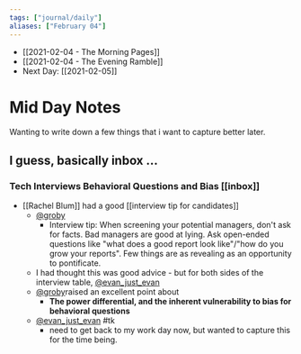 ```yaml
---
tags: ["journal/daily"]
aliases: ["February 04"]
---
```


- [[2021-02-04 - The Morning Pages]]
- [[2021-02-04 - The Evening Ramble]]
 - Next Day: [[2021-02-05]]
 
# Mid Day Notes

Wanting to write down a few things that i want to capture better later.

## I guess, basically inbox ...

### Tech Interviews Behavioral Questions and Bias [[inbox]] 

- [[Rachel Blum]] had a good [[interview tip for candidates]] 
	- [@groby](https://twitter.com/groby/status/1356979655509610497)
		- Interview tip: When screening your potential managers, don't ask for facts. Bad managers are good at lying. Ask open-ended questions like "what does a good report look like"/"how do you grow your reports". Few things are as revealing as an opportunity to pontificate. 
	- I had thought this was good advice - but for both sides of the interview table, [@evan_just_evan](https://twitter.com/evan_just_evan/status/1357324095873032193)
	- [@groby](https://twitter.com/groby/status/1357360692760768512)raised an excellent point about
		- __The power differential, and the inherent vulnerability to bias for behavioral questions__
	- [@evan_just_evan](https://twitter.com/evan_just_evan/status/1357401059199774721) #tk 
		- need to get back to my work day now, but wanted to capture this for the time being. 